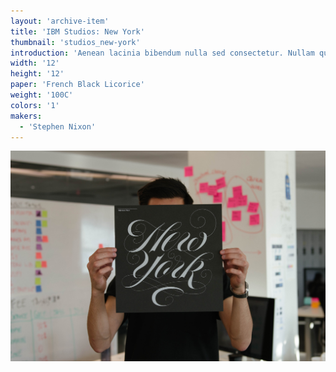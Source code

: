 ```yaml
---
layout: 'archive-item'
title: 'IBM Studios: New York'
thumbnail: 'studios_new-york'
introduction: 'Aenean lacinia bibendum nulla sed consectetur. Nullam quis risus eget urna mollis ornare vel eu leo. Nullam quis risus eget urna mollis ornare vel eu leo. Aenean eu leo quam. Pellentesque ornare sem lacinia quam venenatis vestibulum.'
width: '12'
height: '12'
paper: 'French Black Licorice'
weight: '100C'
colors: '1'
makers:
  - 'Stephen Nixon'
---
```


![Studios NY](/images/studios_new-york.jpg)
